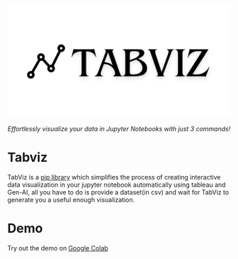 <p align="center">
  <a href="https://fastapi.tiangolo.com"><img src="./TabViz.png" alt="FastAPI"></a>
</p>
<p align="center">
    <em>Effortlessly visualize your data in Jupyter Notebooks with just 3 commands!</em>
</p>



# Tabviz

TabViz is a [pip library](https://pypi.org/project/tabviz/) which simplifies the process of creating interactive data visualization in your jupyter notebook automatically using tableau and Gen-AI, all you have to do is provide a dataset(in csv)  and wait for TabViz to generate you a useful enough visualization.  


# Demo

Try out the demo on [Google Colab](https://colab.research.google.com/drive/1yj_0_T4KUBrWdvrg9TDFUzhavnHZ2Wqe?usp=sharing)
